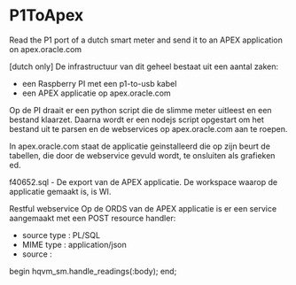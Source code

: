 # P1ToApex
Read the P1 port of a dutch smart meter and send it to an APEX application on apex.oracle.com

[dutch only]
De infrastructuur van dit geheel bestaat uit een aantal zaken:
- een Raspberry PI met een p1-to-usb kabel
- een APEX applicatie op apex.oracle.com

Op de PI draait er een python script die de slimme meter uitleest en een bestand klaarzet.
Daarna wordt er een nodejs script opgestart om het bestand uit te parsen en de webservices op apex.oracle.com aan te roepen.

In apex.oracle.com staat de applicatie geinstalleerd die op zijn beurt de tabellen, die door de webservice gevuld wordt, te onsluiten als grafieken ed.

f40652.sql   - De export van de APEX applicatie. De workspace waarop de applicatie gemaakt is, is WI.

Restful webservice
Op de ORDS van de APEX applicatie is er een service aangemaakt met een POST resource handler:
- source type : PL/SQL
- MIME type : application/json
- source : 

begin
  hqvm_sm.handle_readings(:body);
end;  
